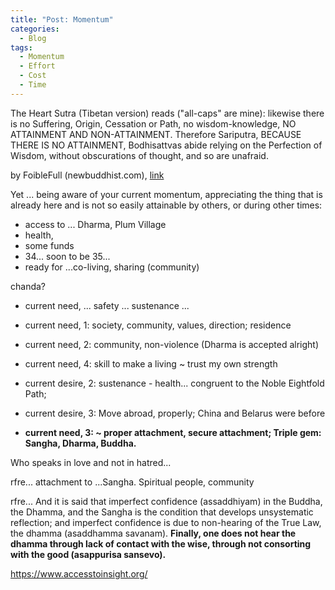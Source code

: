 ```yaml
---
title: "Post: Momentum"
categories:
  - Blog
tags:
  - Momentum 
  - Effort 
  - Cost
  - Time
---
```

The Heart Sutra (Tibetan version) reads ("all-caps" are mine):
likewise there is no Suffering, Origin, Cessation or Path, no wisdom-knowledge, NO ATTAINMENT AND NON-ATTAINMENT.
Therefore Sariputra, BECAUSE THERE IS NO ATTAINMENT, Bodhisattvas abide relying on the Perfection of Wisdom, without obscurations of thought, and so are unafraid.

by FoibleFull (newbuddhist.com), [link](https://newbuddhist.com/discussion/17755/determination)

Yet ... being aware of your current momentum, appreciating the thing that is already here and is not so easily attainable by others, or during other times: 
- access to ... Dharma, Plum Village 
- health, 
- some funds 
- 34... soon to be 35... 
- ready for ...co-living, sharing (community) 

chanda? 
- current need, ... safety ... sustenance ... 
- current need, 1: society, community, values, direction; residence 
- current need, 2: community, non-violence (Dharma is accepted alright) 
- current need, 4: skill to make a living ~ trust my own strength 

- current desire, 2: sustenance - health... congruent to the Noble Eightfold Path; 
- current desire, 3: Move abroad, properly; China and Belarus were before 

- **current need, 3: ~ proper attachment, secure attachment; Triple gem: Sangha, Dharma, Buddha.**

Who speaks in love and not in hatred... 


rfre... attachment to ...Sangha. Spiritual people, community

rfre... And it is said that imperfect confidence (assaddhiyam) in the Buddha, the Dhamma, and the Sangha is the condition that develops unsystematic reflection; and imperfect confidence is due to non-hearing of the True Law, the dhamma (asaddhamma savanam). **Finally, one does not hear the dhamma through lack of contact with the wise, through not consorting with the good (asappurisa sansevo).**

https://www.accesstoinsight.org/ 
